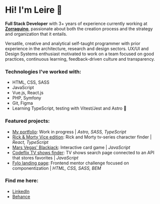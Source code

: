 # Hi! I'm Leire 🤘


**Full Stack Developer** with 3+ years of experience currently working at **[Zorraquino](https://www.zorraquino.com/)**, passionate about both the creation process and the strategy and organization that it entails.

Versatile, creative and analytical self-taught programmer with prior experience in the architecture, research and design sectors. UX/UI and Design Systems enthusiast motivated to work on a team focused on good practices, continuous learning, feedback-driven culture and transparency.

### Technologies I've worked with:

- HTML, CSS, SASS
- JavaScript
- Vue.js, React.js
- PHP, Symfony
- Git, Figma
- Learning TypeScript, testing with Vitest/Jest and Astro 🚀

### Featured projects:

- [My portfolio](https://github.com/leireomadina/my-portfolio): Work in progress | *Astro, SASS, TypeScript*
- [Rick & Morty Vice edition](https://github.com/Adalab/modulo-3-evaluacion-final-leireomadina): Rick and Morty tv-series character finder | *React, TypeScript*
- [Mars Vegas' Blackjack](https://github.com/leireomadina/blackjack-game): Interactive card game | *JavaScript*
- [Codeflix TV shows finder](https://github.com/leireomadina/modulo-2-evaluacion-final-leireomadina): TV shows search page connected to an API that stores favorites  | *JavaScript*
- [Fylo landing page](https://github.com/leireomadina/fylo-dark-theme-landing-page): Frontend mentor challenge focused on componentization | *HTML, CSS, SASS, BEM*


### Find me here:

- [LinkedIn](https://www.linkedin.com/in/leire-orde%C3%B1ana-madina/)
- [Behance](https://www.behance.net/leireomadina)
